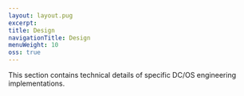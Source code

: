 ```yaml
---
layout: layout.pug
excerpt:
title: Design
navigationTitle: Design
menuWeight: 10
oss: true
---
```


This section contains technical details of specific DC/OS engineering implementations. 
